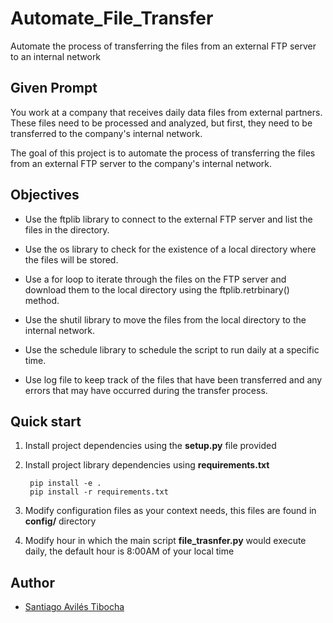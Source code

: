 # Automate_File_Transfer
Automate the process of transferring the files from an external FTP server to an internal network

## Given Prompt

You work at a company that receives daily data files from external partners. These files need to be processed and analyzed, but first, they need to be transferred to the company's internal network.

The goal of this project is to automate the process of transferring the files from an external FTP server to the company's internal network.

## Objectives

- Use the ftplib library to connect to the external FTP server and list the files in the directory.

- Use the os library to check for the existence of a local directory where the files will be stored.

- Use a for loop to iterate through the files on the FTP server and download them to the local directory   using the ftplib.retrbinary() method.

- Use the shutil library to move the files from the local directory to the internal network.

- Use the schedule library to schedule the script to run daily at a specific time.

- Use log file to keep track of the files that have been transferred and any errors that may have occurred during the transfer process.

## Quick start

1. Install project dependencies using the **setup.py** file provided
2. Install project library dependencies using **requirements.txt**
   ```
    pip install -e . 
    pip install -r requirements.txt
   ```

4. Modify configuration files as your context needs, this files are found in **config/** directory
5. Modify hour in which the main script **file_trasnfer.py** would execute daily, the default hour is 8:00AM of your local time

## Author
- [Santiago Avilés Tibocha](https://github.com/Aviles17)

